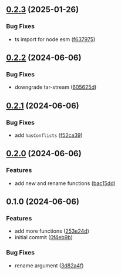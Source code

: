 

## [0.2.3](https://github.com/CyanSalt/git9/compare/v0.2.2...v0.2.3) (2025-01-26)


### Bug Fixes

* ts import for node esm ([f637975](https://github.com/CyanSalt/git9/commit/f637975a12229c6476512758a45254f0006837b7))

## [0.2.2](https://github.com/CyanSalt/git9/compare/v0.2.1...v0.2.2) (2024-06-06)


### Bug Fixes

* downgrade tar-stream ([605625d](https://github.com/CyanSalt/git9/commit/605625dc0e3c894a8b09b224c954d1fd1acd8dbd))

## [0.2.1](https://github.com/CyanSalt/git9/compare/v0.2.0...v0.2.1) (2024-06-06)


### Bug Fixes

* add `hasConflicts` ([f52ca39](https://github.com/CyanSalt/git9/commit/f52ca3938e9fe68154eca19c7c2088e9c299043b))

## [0.2.0](https://github.com/CyanSalt/git9/compare/v0.1.0...v0.2.0) (2024-06-06)


### Features

* add new and rename functions ([bac15dd](https://github.com/CyanSalt/git9/commit/bac15dd337c686d2cb76e81258cbe1100af999a1))

## 0.1.0 (2024-06-06)


### Features

* add more functions ([253e24d](https://github.com/CyanSalt/git9/commit/253e24d7f5ff6f8b1e07aa82e7e70cfb0274a285))
* initial commit ([0f4eb9b](https://github.com/CyanSalt/git9/commit/0f4eb9bb5318803e721a962c65a6e97bd93cf145))


### Bug Fixes

* rename argument ([3d82a4f](https://github.com/CyanSalt/git9/commit/3d82a4f3bc9504042ded1d86d43b3cff8a0f9aa1))
